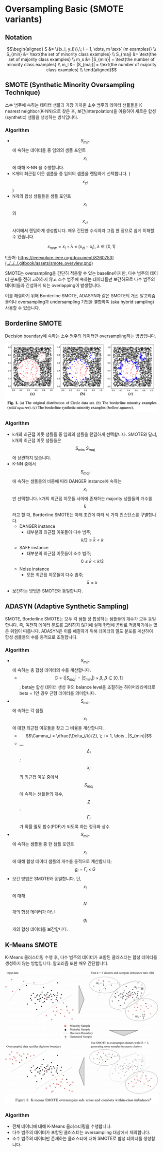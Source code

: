 # Oversampling Basic \(SMOTE variants\)

## Notation

$$\begin{aligned} S &= \{(x_i, y_i)\},\; i = 1, \dots, m \text{ (m examples)} \\ S_{min} &= \text{the set of minority class examples} \\ S_{maj} &= \text{the set of majority class examples} \\ m_s &= |S_{min}| = \text{the number of minority class examples} \\ m_l &= |S_{maj}| = \text{the number of majority class examples} \\ \end{aligned}$$

## SMOTE \(Synthetic Minority Oversampling Technique\)

소수 범주에 속하는 데이터 샘플과 가장 가까운 소수 범주의 데이터 샘플들을 K-nearest neighbor\(K-NN\)으로 찾은 후, 보간\(interpolation\)을 이용하여 새로운 합성\(synthetic\) 샘플을 생성하는 방식입니다.

### Algorithm

* $$S_{min}$$에 속하는 데이터들 중 임의의 샘플 포인트 $$x_i$$에 대해 K-NN 을 수행합니다.
* K개의 최근접 이웃 샘플들 중 임의의 샘플을 랜덤하게 선택합니다. \($$x_{zi}$$\)
* N개의 합성 샘플들을 샘플 포인트 $$x_{i}$$와 $$x_{zi}$$ 사이에서 랜덤하게 생성합니다. 매우 간단한 수식이라 그림 한 장으로 쉽게 이해할 수 있습니다.

$$
x_{new} = x_i + \lambda \times (x_{zi} - x_i), \; \lambda \in [0,1]
$$

![&#xCD9C;&#xCC98;:  &#x200B;https://ieeexplore.ieee.org/document/8260753](../../../.gitbook/assets/smote_overview.png)

SMOTE는 oversampling을 간단히 적용할 수 있는 baseline이지만, 다수 범주의 데이터 분포를 전혀 고려하지 않고 소수 범주에 속하는 데이터들만 보간하므로 다수 범주의 데이터들과 간섭하게 되는 overlapping이 발생합니다.

이를 해결하기 위해 Borderline SMOTE, ADASYN과 같은 SMOTE의 개선 알고리즘들이나 oversampling과 undersampling 기법을 결합하여 \(aka hybrid sampling\) 사용할 수 있습니다.

## Borderline SMOTE

Decision boundary에 속하는 소수 범주의 데이터만 oversampling하는 방법입니다.

![](../../../.gitbook/assets/borderline_smote.png)

### Algorithm

* k개의 최근접 이웃 샘플들 중 임의의 샘플을 랜덤하게 선택합니다. SMOTE와 달리, k개의 최근접 이웃 샘플들은 $$S_{min}, S_{maj}$$에 상관하지 않습니다.
* K-NN 중에서 $$S_{maj}$$에 속하는 샘플들의 비중에 따라 DANGER instance에 속하는 $$x_i$$만 선택합니다. k개의 최근접 이웃들 사이에 존재하는 majority 샘플들의 개수를 $$\hat{k}$$라고 할 때, Borderline SMOTE는 아래 조건에 따라 세 가지 인스턴스를 구별합니다.
  * DANGER instance
    * 대부분의 최근접 이웃들이 다수 범주; $$k/2 \leq \hat{k} < k$$
  * SAFE instance
    * 대부분의 최근접 이웃들이 소수 범주; $$0 \leq \hat{k} < k/2$$
  * Noise instance
    * 모든 최근접 이웃들이 다수 범주; $$\hat{k} = k$$
* 보간하는 방법은 SMOTE와 동일합니다.

## ADASYN \(Adaptive Synthetic Sampling\)

SMOTE, Borderline SMOTE는 모두 각 샘플 당 합성하는 샘플들의 개수가 모두 동일합니다. 즉, 여전히 데이터 분포를 고려하지 않기에 실제 현업에 곧바로 적용하기에는 많은 위험이 따릅니다. ADASYN은 이를 해결하기 위해 데이터의 밀도 분포를 계산하여 합성 샘플들의 수를 동적으로 조절합니다.

### Algorithm

* $$S_{min}$$에 속하는 총 합성 데이터의 수를 계산합니다.
  * $$G = (|S_{maj}| - |S_{min}|) \times \beta, \; \beta \in [0,1]$$ ; beta는 합성 데이터 생성 후의 balance level을 조절하는 하이퍼라라메터로 beta = 1인 경우 균형 데이터를 의미합니다.
* $$S_{min}$$에 속하는 각 샘플 $$x_i$$에 대한 최근접 이웃들을 찾고 그 비율을 계산합니다.
  * $$\Gamma_i = \dfrac{\Delta_i/k}{Z}, \; i = 1, \dots , |S_{min}|$$ 
  * \_\_$$\Delta_i$$_:_ $$x_i$$의 최근접 이웃 중에서 $$S_{maj}$$에 속하는 샘플들의 개수, $$Z$$: $$\Gamma_i$$가 확률 밀도 함수\(PDF\)가 되도록 하는 정규화 상수
* $$S_{min}$$에 속하는 샘플들 중 한 샘플 포인트 $$x_i$$에 대해 합성 데이터 샘플의 개수를 동적으로 계산합니다; $$g_i = \Gamma_i \times G$$
* 보간 방법은 SMOTE와 동일합니다. 단, $$x_i$$에 대해 $$N$$개의 합성 데이터가 아닌 $$g_i$$개의 합성 데이터를 보간합니다.

## K-Means SMOTE

K-Means 클러스터링 수행 후, 다수 범주의 데이터가 포함된 클러스터는 합성 데이터를 생성하지 않는 방법입니다. 알고리즘 또한 매우 간단합니다.

![](../../../.gitbook/assets/kmeans_smote.png)

### Algorithm

* 전체 데이터에 대해 K-Means 클러스터링을 수행합니다.
* 다수 범주의 데이터가 포함된 클러스터는 oversampling 대상에서 제외합니다.
* 소수 범주의 데이터만 존재하는 클러스터에 대해 SMOTE로 합성 데이터를 생성합니다.

